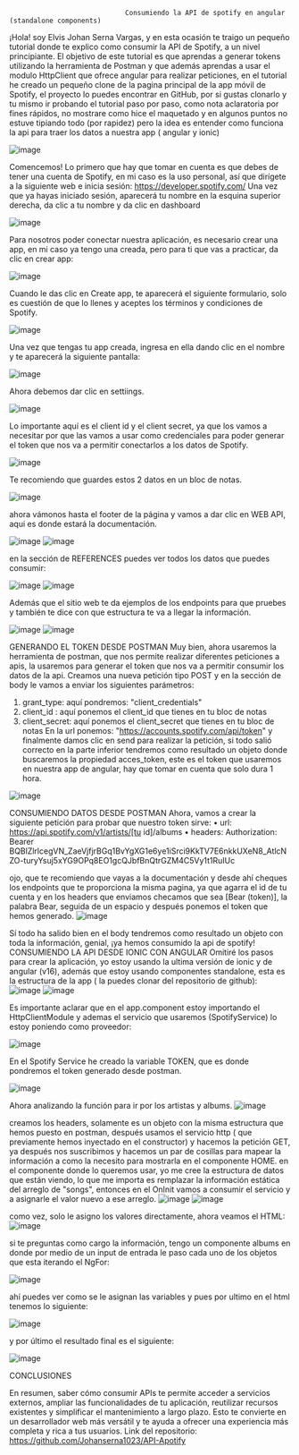 
                                 Consumiendo la API de spotify en angular (standalone components)


¡Hola! soy Elvis Johan Serna Vargas, y en esta ocasión te traigo un pequeño tutorial donde te explico como consumir la API de Spotify, a un nivel principiante. El objetivo de este tutorial es que aprendas a generar tokens utilizando la herramienta de Postman y que además aprendas a usar el modulo HttpClient que ofrece angular para realizar peticiones, en el tutorial he creado un pequeño clone de la pagina principal de la app móvil de Spotify, el proyecto lo puedes encontrar en GitHub, por si gustas clonarlo y tu mismo ir probando el tutorial paso por paso, como nota aclaratoria por fines rápidos, no mostrare como hice el maquetado y en algunos puntos no estuve tipiando todo (por rapidez) pero la idea es entender como funciona la api para traer los datos a nuestra app ( angular y ionic)

![image](https://github.com/Johanserna1023/API-Apotify/assets/93808275/1743214c-66e7-4b99-834e-50ca053d9dd5)

                                                                                  
Comencemos!
Lo primero que hay que tomar en cuenta es que debes de tener una cuenta de Spotify, en mi caso es la uso personal, así que dirígete a la siguiente web e inicia sesión: https://developer.spotify.com/
Una vez que ya hayas iniciado sesión, aparecerá tu nombre en la esquina superior derecha, da clic a tu nombre y da clic en dashboard

![image](https://github.com/Johanserna1023/API-Apotify/assets/93808275/59eee7c0-3d77-4aea-b331-a078373ee677)

 Para nosotros poder conectar nuestra aplicación, es necesario crear una app, en mi caso ya tengo una creada, pero para ti que vas a practicar, da clic en crear app:  

 ![image](https://github.com/Johanserna1023/API-Apotify/assets/93808275/3238b6df-57f8-4d15-af32-dedb0334cd45)

 Cuando le das clic en Create app, te aparecerá el siguiente formulario, solo es cuestión de que lo llenes y aceptes los términos y condiciones de Spotify.

 ![image](https://github.com/Johanserna1023/API-Apotify/assets/93808275/33b71432-bb5d-4ac9-a788-843eccdf1a98)

 Una vez que tengas tu app creada, ingresa en ella dando clic en el nombre y te aparecerá la siguiente pantalla:

 ![image](https://github.com/Johanserna1023/API-Apotify/assets/93808275/daa53090-df0a-4ac6-8911-7cba0efcd50b)

 Ahora debemos dar clic en settiings.

 ![image](https://github.com/Johanserna1023/API-Apotify/assets/93808275/27238794-fc7e-4daa-8027-fffde11f9d8b)

Lo importante aquí es el client id y el client secret, ya que los vamos a necesitar por que las vamos a usar como credenciales para poder generar el token que nos va a permitir conectarlos a los datos de Spotify.

![image](https://github.com/Johanserna1023/API-Apotify/assets/93808275/8e1dedca-7bec-44ec-b6e3-a39a6e20d349)

Te recomiendo que guardes estos 2 datos en un bloc de notas.

![image](https://github.com/Johanserna1023/API-Apotify/assets/93808275/3cbfc217-8740-4771-a53f-c35443d88b7b)

ahora vámonos hasta el footer de la página y vamos a dar clic en WEB API, aqui es donde estará la documentación.

![image](https://github.com/Johanserna1023/API-Apotify/assets/93808275/6b8a4354-2519-4099-9f8a-6835e3b4da11)
![image](https://github.com/Johanserna1023/API-Apotify/assets/93808275/c1cc0e44-bce2-4ef7-b472-5b6794d2bd77)

en la sección de REFERENCES puedes ver todos los datos que puedes consumir:

![image](https://github.com/Johanserna1023/API-Apotify/assets/93808275/b812e4e9-48eb-461a-98a7-d3c5ed8926d2)
![image](https://github.com/Johanserna1023/API-Apotify/assets/93808275/3c567db5-aa01-4c53-acd4-b63817b26f76)

Además que el sitio web te da ejemplos de los endpoints para que pruebes y también te dice con que estructura te va a llegar la información.

![image](https://github.com/Johanserna1023/API-Apotify/assets/93808275/27850f36-ae6b-407a-ad20-49ff8fc23dff)
![image](https://github.com/Johanserna1023/API-Apotify/assets/93808275/16c7b83d-1db8-4b9d-b4d3-be0c58efefcb)

GENERANDO EL TOKEN DESDE POSTMAN
Muy bien, ahora usaremos la herramienta de postman, que nos permite realizar diferentes peticiones a apis, la usaremos para generar el token que nos va a permitir consumir los datos de la api.
Creamos una nueva petición tipo POST y en la sección de body le vamos a enviar los siguientes parámetros:
1.	grant_type: aquí pondremos: "client_credentials"
2.	client_id : aquí ponemos el client_id que tienes en tu bloc de notas
3.	client_secret: aquí ponemos el client_secret que tienes en tu bloc de notas
En la url ponemos: "https://accounts.spotify.com/api/token" y finalmente damos clic en send para realizar la petición, si todo salió correcto en la parte inferior tendremos como resultado un objeto donde buscaremos la propiedad acces_token, este es el token que usaremos en nuestra app de angular, hay que tomar en cuenta que solo dura 1 hora.

![image](https://github.com/Johanserna1023/API-Apotify/assets/93808275/5b85ab91-00a0-4244-ad27-53c3bed2fa30)

CONSUMIENDO DATOS DESDE POSTMAN
Ahora, vamos a crear la siguiente petición para probar que nuestro token sirve:
•	url: https://api.spotify.com/v1/artists/[tu id]/albums
•	headers: Authorization: Bearer BQBlZlrlcegVN_ZaeVjfjrBGq1BvYgXG1e6ye1iSrci9KkTV7E6nkkUXeN8_AtlcNZO-turyYsuj5xYG9OPq8EO1gcQJbfBnQtrGZM4C5Vy1t1RuIUc

ojo, que te recomiendo que vayas a la documentación y desde ahí cheques los endpoints que te proporciona la misma pagina, ya que agarra el id de tu cuenta y en los headers que enviamos checamos que sea [Bear (token)], la palabra Bear, seguida de un espacio y después ponemos el token que hemos generado.
![image](https://github.com/Johanserna1023/API-Apotify/assets/93808275/16829e34-0abc-4907-932f-9e3991d60817)

Sí todo ha salido bien en el body tendremos como resultado un objeto con toda la información, genial, ¡ya hemos consumido la api de spotify!
CONSUMIENDO LA API DESDE IONIC CON ANGULAR
Omitiré los pasos para crear la aplicación, yo estoy usando la ultima versión de ionic y de angular (v16), además que estoy usando componentes standalone, esta es la estructura de la app ( la puedes clonar del repositorio de github):
![image](https://github.com/Johanserna1023/API-Apotify/assets/93808275/783f307b-67e3-462c-9787-66086a9aac64)
![image](https://github.com/Johanserna1023/API-Apotify/assets/93808275/add52842-35c3-4676-8dd8-ad2dbea59cea)

Es importante aclarar que en el app.component estoy importando el HttpClientModule y ademas el servicio que usaremos (SpotifyService) lo estoy poniendo como proveedor:

![image](https://github.com/Johanserna1023/API-Apotify/assets/93808275/11109699-6ae6-4921-868b-2aec6daae61f)

En el Spotify Service he creado la variable TOKEN, que es donde pondremos el token generado desde postman.

![image](https://github.com/Johanserna1023/API-Apotify/assets/93808275/897c3596-e0e9-446e-a768-f90fe4e6a56c)

Ahora analizando la función para ir por los artistas y albums.
![image](https://github.com/Johanserna1023/API-Apotify/assets/93808275/433007b1-39cd-4291-8c10-72cb3380253d)


creamos los headers, solamente es un objeto con la misma estructura que hemos puesto en postman, después usamos el servicio http ( que previamente hemos inyectado en el constructor) y hacemos la petición GET, ya después nos suscribimos y hacemos un par de cosillas para mapear la información a como la necesito para mostrarla en el componente HOME.
en el componente donde lo queremos usar, yo me cree la estructura de datos que están viendo, lo que me importa es remplazar la información estática del arreglo de "songs", entonces en el OnInit vamos a consumir el servicio y a asignarle el valor nuevo a ese arreglo.
![image](https://github.com/Johanserna1023/API-Apotify/assets/93808275/bfdc8e89-c0e8-4dbd-8233-7396caff9b9f)
![image](https://github.com/Johanserna1023/API-Apotify/assets/93808275/ce501fbe-3728-4310-b4f3-f26ee4031ae3)

como vez, solo le asigno los valores directamente, ahora veamos el HTML:
![image](https://github.com/Johanserna1023/API-Apotify/assets/93808275/f23a26e8-91c8-4a14-99f3-1836e900d842)

si te preguntas como cargo la información, tengo un componente albums en donde por medio de un input de entrada le paso cada uno de los objetos que esta iterando el NgFor:

![image](https://github.com/Johanserna1023/API-Apotify/assets/93808275/8dfdb0f2-b541-482a-9afb-c1eb244bc67b)

ahí puedes ver como se le asignan las variables y pues por ultimo en el html tenemos lo siguiente:

![image](https://github.com/Johanserna1023/API-Apotify/assets/93808275/ed58e98e-8acf-45a2-b4ca-3ea546fd1292)

y por último el resultado final es el siguiente:

![image](https://github.com/Johanserna1023/API-Apotify/assets/93808275/ae7f411a-671a-4a09-aaf4-96782031911e)

CONCLUSIONES

En resumen, saber cómo consumir APIs te permite acceder a servicios externos, ampliar las funcionalidades de tu aplicación, reutilizar recursos existentes y simplificar el mantenimiento a largo plazo. Esto te convierte en un desarrollador web más versátil y te ayuda a ofrecer una experiencia más completa y rica a tus usuarios.
Link del repositorio: https://github.com/Johanserna1023/API-Apotify














































